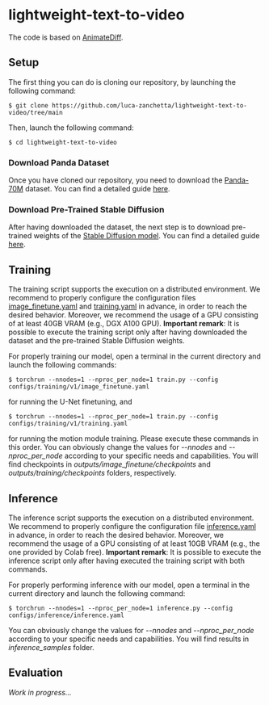 # lightweight-text-to-video

The code is based on [AnimateDiff](https://github.com/guoyww/AnimateDiff).

## Setup

The first thing you can do is cloning our repository, by launching the following command:
```
$ git clone https://github.com/luca-zanchetta/lightweight-text-to-video/tree/main
```
Then, launch the following command:
```
$ cd lightweight-text-to-video
```

### Download Panda Dataset
Once you have cloned our repository, you need to download the [Panda-70M](https://snap-research.github.io/Panda-70M/) dataset. You can find a detailed guide [here](https://github.com/luca-zanchetta/lightweight-text-to-video/blob/main/animatediff/data/README.md). 

### Download Pre-Trained Stable Diffusion
After having downloaded the dataset, the next step is to download pre-trained weights of the [Stable Diffusion model](https://arxiv.org/abs/2112.10752). You can find a detailed guide [here](https://github.com/luca-zanchetta/lightweight-text-to-video/blob/main/models/StableDiffusion/README.md).

## Training
The training script supports the execution on a distributed environment. We recommend to properly configure the configuration files [image_finetune.yaml](https://github.com/luca-zanchetta/lightweight-text-to-video/blob/main/configs/training/v1/image_finetune.yaml) and [training.yaml](https://github.com/luca-zanchetta/lightweight-text-to-video/blob/main/configs/training/v1/training.yaml) in advance, in order to reach the desired behavior. Moreover, we recommend the usage of a GPU consisting of at least 40GB VRAM (e.g., DGX A100 GPU). **Important remark**: It is possible to execute the training script only after having downloaded the dataset and the pre-trained Stable Diffusion weights.

For properly training our model, open a terminal in the current directory and launch the following commands:
```
$ torchrun --nnodes=1 --nproc_per_node=1 train.py --config configs/training/v1/image_finetune.yaml
```
for running the U-Net finetuning, and
```
$ torchrun --nnodes=1 --nproc_per_node=1 train.py --config configs/training/v1/training.yaml
```
for running the motion module training. Please execute these commands in this order. You can obviously change the values for *--nnodes* and *--nproc_per_node* according to your specific needs and capabilities. You will find checkpoints in *outputs/image_finetune/checkpoints* and *outputs/training/checkpoints* folders, respectively.

## Inference
The inference script supports the execution on a distributed environment. We recommend to properly configure the configuration file [inference.yaml](https://github.com/luca-zanchetta/lightweight-text-to-video/blob/main/configs/inference/inference.yaml) in advance, in order to reach the desired behavior. Moreover, we recommend the usage of a GPU consisting of at least
10GB VRAM (e.g., the one provided by Colab free). **Important remark**: It is possible to execute the inference script only after having executed the training script with both commands.

For properly performing inference with our model, open a terminal in the current directory and launch the following command:
```
$ torchrun --nnodes=1 --nproc_per_node=1 inference.py --config configs/inference/inference.yaml
```
You can obviously change the values for *--nnodes* and *--nproc_per_node* according to your specific needs and capabilities. You will find results in *inference_samples* folder.

## Evaluation
*Work in progress...*
